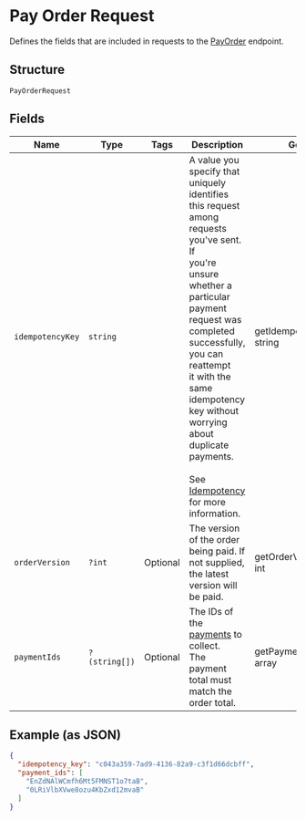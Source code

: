 
# Pay Order Request

Defines the fields that are included in requests to the
[PayOrder](#endpoint-payorder) endpoint.

## Structure

`PayOrderRequest`

## Fields

| Name | Type | Tags | Description | Getter | Setter |
|  --- | --- | --- | --- | --- | --- |
| `idempotencyKey` | `string` |  | A value you specify that uniquely identifies this request among requests you've sent. If<br>you're unsure whether a particular payment request was completed successfully, you can reattempt<br>it with the same idempotency key without worrying about duplicate payments.<br><br>See [Idempotency](https://developer.squareup.com/docs/working-with-apis/idempotency) for more information. | getIdempotencyKey(): string | setIdempotencyKey(string idempotencyKey): void |
| `orderVersion` | `?int` | Optional | The version of the order being paid. If not supplied, the latest version will be paid. | getOrderVersion(): ?int | setOrderVersion(?int orderVersion): void |
| `paymentIds` | `?(string[])` | Optional | The IDs of the [payments](#type-payment) to collect.<br>The payment total must match the order total. | getPaymentIds(): ?array | setPaymentIds(?array paymentIds): void |

## Example (as JSON)

```json
{
  "idempotency_key": "c043a359-7ad9-4136-82a9-c3f1d66dcbff",
  "payment_ids": [
    "EnZdNAlWCmfh6Mt5FMNST1o7taB",
    "0LRiVlbXVwe8ozu4KbZxd12mvaB"
  ]
}
```

